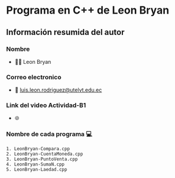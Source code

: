 # Programa en C++ de Leon Bryan
## Información resumida del autor
### Nombre
   - 👨‍💻 Leon Bryan
### Correo electronico
   - 📧 luis.leon.rodriguez@utelvt.edu.ec
### Link del video Actividad-B1
   - 🌐 
### Nombre de cada programa 💻
    1. LeonBryan-Compara.cpp
    2. LeonBryan-CuentaMoneda.cpp
    3. LeonBryan-PuntoVenta.cpp
    4. LeonBryan-SumaN.cpp
    5. LeonBryan-Laedad.cpp
